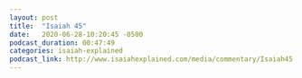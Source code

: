 ```yaml
---
layout: post
title:  "Isaiah 45"
date:   2020-06-28-10:20:45 -0500
podcast_duration: 00:47:49
categories: isaiah-explained
podcast_link: http://www.isaiahexplained.com/media/commentary/Isaiah45.mp3
---
```

